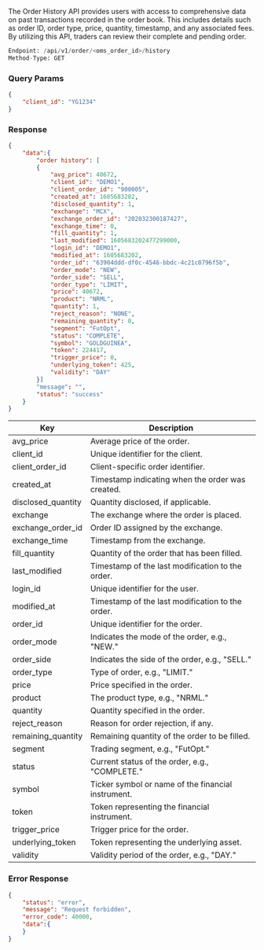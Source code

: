 <!-- ## Order History -->
The Order History API provides users with access to comprehensive data on past transactions recorded in the order book. This includes details such as order ID, order type, price, quantity, timestamp, and any associated fees. By utilizing this API, traders can review their complete and pending order.

```python
Endpoint: /api/v1/order/<oms_order_id>/history
Method-Type: GET
```

### Query Params
```json
{
    "client_id": "YG1234"
}
```


### Response
```json
{
    "data":{
        "order history": [
        {
            "avg_price": 40672,
            "client_id": "DEMO1",
            "client_order_id": "900005",
            "created_at": 1605683202,
            "disclosed_quantity": 1,
            "exchange": "MCX",
            "exchange_order_id": "202032300187427",
            "exchange_time": 0,
            "fill_quantity": 1,
            "last_modified": 1605683202477299000,
            "login_id": "DEMO1",
            "modified_at": 1605683202,
            "order_id": "63904ddd-df0c-4546-bbdc-4c21c0796f5b",
            "order_mode": "NEW",
            "order_side": "SELL",
            "order_type": "LIMIT",
            "price": 40672,
            "product": "NRML",
            "quantity": 1,
            "reject_reason": "NONE",
            "remaining_quantity": 0,
            "segment": "FutOpt",
            "status": "COMPLETE",
            "symbol": "GOLDGUINEA",
            "token": 224417,
            "trigger_price": 0,
            "underlying_token": 425,
            "validity": "DAY"
        }]
        "message": "",
        "status": "success"
    }
}
```

| Key                  | Description                                                        |
| -------------------- | ------------------------------------------------------------------ |
| avg_price            | Average price of the order.                                        |
| client_id            | Unique identifier for the client.                                  |
| client_order_id      | Client-specific order identifier.                                  |
| created_at           | Timestamp indicating when the order was created.                   |
| disclosed_quantity   | Quantity disclosed, if applicable.                                 |
| exchange             | The exchange where the order is placed.                            |
| exchange_order_id    | Order ID assigned by the exchange.                                  |
| exchange_time        | Timestamp from the exchange.                                       |
| fill_quantity        | Quantity of the order that has been filled.                        |
| last_modified        | Timestamp of the last modification to the order.                   |
| login_id             | Unique identifier for the user.                                    |
| modified_at          | Timestamp of the last modification to the order.                   |
| order_id             | Unique identifier for the order.                                    |
| order_mode           | Indicates the mode of the order, e.g., "NEW."                      |
| order_side           | Indicates the side of the order, e.g., "SELL."                     |
| order_type           | Type of order, e.g., "LIMIT."                                      |
| price                | Price specified in the order.                                       |
| product              | The product type, e.g., "NRML."                                     |
| quantity             | Quantity specified in the order.                                    |
| reject_reason        | Reason for order rejection, if any.                                 |
| remaining_quantity   | Remaining quantity of the order to be filled.                       |
| segment              | Trading segment, e.g., "FutOpt."                                    |
| status               | Current status of the order, e.g., "COMPLETE."                     |
| symbol               | Ticker symbol or name of the financial instrument.                 |
| token                | Token representing the financial instrument.                        |
| trigger_price        | Trigger price for the order.                                        |
| underlying_token     | Token representing the underlying asset.                            |
| validity             | Validity period of the order, e.g., "DAY."                          |



### Error Response
```json
{
    "status": "error",
    "message": "Request forbidden",
    "error_code": 40000,
    "data":{    
    }
}
```